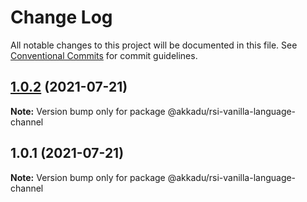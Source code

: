 # Change Log

All notable changes to this project will be documented in this file.
See [Conventional Commits](https://conventionalcommits.org) for commit guidelines.

## [1.0.2](https://github.com/Akkadu/rsi-api-widgets/compare/@akkadu/rsi-vanilla-language-channel@1.0.1...@akkadu/rsi-vanilla-language-channel@1.0.2) (2021-07-21)

**Note:** Version bump only for package @akkadu/rsi-vanilla-language-channel





## 1.0.1 (2021-07-21)

**Note:** Version bump only for package @akkadu/rsi-vanilla-language-channel
